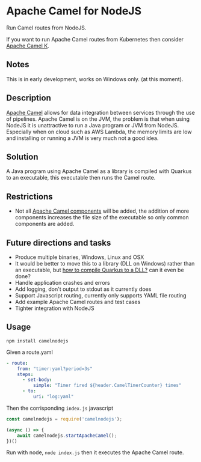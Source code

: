 
# Apache Camel for NodeJS

Run Camel routes from NodeJS.

If you want to run Apache Camel routes from Kubernetes then consider [Apache Camel K](https://camel.apache.org/camel-k/latest/).

## Notes

This is in early development, works on Windows only. (at this moment).

## Description

[Apache Camel](https://camel.apache.org/) allows for data integration between services through the use of pipelines.
 Apache Camel is on the JVM, the problem is that when using NodeJS it is unattractive to run a Java program or JVM from NodeJS.
 Especially when on cloud such as AWS Lambda, the memory limits are low and installing or running a JVM is very much not a good idea.

## Solution

A Java program using Apache Camel as a library is compiled with Quarkus to an executable, this executable then runs the Camel route.

## Restrictions

* Not all [Apache Camel components](https://camel.apache.org/camel-quarkus/latest/reference/index.html) will be added, the addition of more components increases the file size of the executable so only common components are added.

## Future directions and tasks

* Produce multiple binaries, Windows, Linux and OSX
* It would be better to move this to a library (DLL on Windows) rather than an executable, but [how to compile Quarkus to a DLL?](https://stackoverflow.com/questions/67782111/compile-quarkus-application-to-a-dll-library) can it even be done? 
* Handle application crashes and errors
* Add logging, don't output to stdout as it currently does
* Support Javascript routing, currently only supports YAML file routing
* Add example Apache Camel routes and test cases
* Tighter integration with NodeJS

## Usage

`npm install camelnodejs`

Given a route.yaml

```yaml
- route:
    from: "timer:yaml?period=3s"
    steps:
      - set-body:
          simple: "Timer fired ${header.CamelTimerCounter} times"
      - to:
          uri: "log:yaml"
```

Then the corrisponding `index.js` javascript

```javascript
const camelnodejs = require('camelnodejs');

(async () => {
    await camelnodejs.startApacheCamel();
})()
```

Run with node, `node index.js` then it executes the Apache Camel route.
